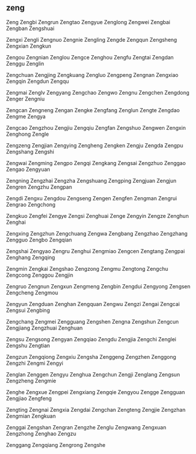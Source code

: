 zeng
---

Zeng Zengbi Zengrun Zengtao Zengyue Zenglong Zengwei Zengbai Zengban Zengshuai

Zengxi Zengli Zengnuo Zengnie Zengling Zengde Zengqun Zengsheng Zengxian Zengkun

Zengou Zengnian Zenglou Zengce Zenghou Zengfu Zengtai Zengdan Zenggu Zenglin

Zengchuan Zengjing Zengkuang Zengluo Zengpeng Zengnan Zengxiao Zengqin Zengdun Zengqu

Zengmai Zenglv Zengyang Zengchao Zengwo Zengnu Zengchen Zengdong Zenger Zengniu

Zengcan Zengneng Zengan Zengke Zengfang Zenglun Zengte Zengdao Zengme Zengya

Zengcao Zengzhou Zengjiu Zengqiu Zengfan Zengshuo Zengwen Zengxin Zenghong Zengle

Zengzeng Zengjian Zengying Zengheng Zengken Zengju Zengda Zengpu Zengshang Zengshi

Zengwai Zengming Zengpo Zengqi Zengkang Zengsai Zengzhuo Zenggao Zengao Zengyuan

Zengning Zengzhai Zengzha Zengshuang Zengping Zengjuan Zengjun Zengren Zengzhu Zengpan

Zengdi Zengxu Zengdou Zengseng Zengen Zengfen Zengman Zengrui Zengrao Zengchong

Zengkuo Zengfei Zengye Zengsi Zenghuai Zenge Zengyin Zengze Zenghun Zenghai

Zengxing Zengzhun Zengchuang Zengwa Zengbang Zengzhao Zengzhang Zengguo Zengbo   Zengqian

Zengshai Zengyao Zengru Zenghui Zengmiao Zengcen Zengtang Zengpai Zenghang Zengqing

Zengmin Zengkai Zengshao Zengzong Zengmu Zengtong Zengchu Zengcong Zenggou Zengjin

Zengruo Zengnun Zengxun Zengmeng Zengbin Zengdui Zengyong Zengsen Zengcheng Zengmou

Zengyun Zengduan Zenghan Zengquan Zengwu Zengzi Zengai Zengcai Zengsui Zengbing

Zengchang Zengmei Zengguang Zengshen Zengna Zengshun Zengcun Zengjiang Zengzhuai Zenghuan

Zengsu Zengsong Zengyan Zengqiao Zengdu Zengjia Zengchi Zenglei Zengshu Zengtian

Zengzun Zengqiong Zengxiu Zengsha Zenggeng Zengzhen Zenggong Zengzhi Zengmi Zengyi

Zenglan Zenggen Zengyu Zenghua Zengchun Zengji Zenglang Zengsun Zengzheng Zengmie

Zenghe Zengxue Zengpei Zengxiang Zengqie Zengyou Zengge Zengguan Zengjiao Zengfeng

Zengting Zengnai Zengxia Zengdai Zengchan Zengteng Zengjie Zengzhan Zengmian Zengkuan

Zenggai Zengshan Zengran Zengzhe Zenglu Zengwang Zengxuan Zengzhong Zenghao Zengzu

Zenggang Zengqiang Zengrong Zengshe 